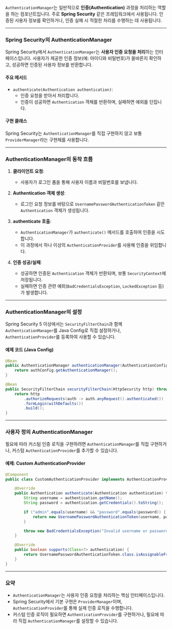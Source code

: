 `AuthenticationManager`는 일반적으로 **인증(Authentication)** 과정을 처리하는 역할을 하는 컴포넌트입니다. 주로 **Spring Security** 같은 프레임워크에서 사용됩니다. 인증된 사용자 정보를 확인하거나, 인증 실패 시 적절한 처리를 수행하는 데 사용됩니다.

---

### **Spring Security의 AuthenticationManager**

Spring Security에서 `AuthenticationManager`는 **사용자 인증 요청을 처리**하는 인터페이스입니다. 사용자가 제공한 인증 정보(예: 아이디와 비밀번호)가 올바른지 확인하고, 성공하면 인증된 사용자 정보를 반환합니다.

#### **주요 메서드**

- `authenticate(Authentication authentication)`:
    - 인증 요청을 받아서 처리합니다.
    - 인증이 성공하면 `Authentication` 객체를 반환하며, 실패하면 예외를 던집니다.

#### **구현 클래스**

Spring Security는 `AuthenticationManager`를 직접 구현하지 않고 보통 `ProviderManager`라는 구현체를 사용합니다.

---

### **AuthenticationManager의 동작 흐름**

1. **클라이언트 요청**:
    
    - 사용자가 로그인 폼을 통해 사용자 이름과 비밀번호를 보냅니다.
2. **Authentication 객체 생성**:
    
    - 로그인 요청 정보를 바탕으로 `UsernamePasswordAuthenticationToken` 같은 `Authentication` 객체가 생성됩니다.
3. **authenticate 호출**:
    
    - `AuthenticationManager`가 `authenticate()` 메서드를 호출하여 인증을 시도합니다.
    - 이 과정에서 하나 이상의 `AuthenticationProvider`를 사용해 인증을 위임합니다.
4. **인증 성공/실패**:
    
    - 성공하면 인증된 `Authentication` 객체가 반환되며, 보통 `SecurityContext`에 저장됩니다.
    - 실패하면 인증 관련 예외(`BadCredentialsException`, `LockedException` 등)가 발생합니다.

---

### **AuthenticationManager의 설정**

Spring Security 5 이상에서는 `SecurityFilterChain`과 함께 `AuthenticationManager`를 Java Config로 직접 설정하거나, `AuthenticationProvider`를 등록하여 사용할 수 있습니다.

#### 예제 코드 (Java Config)
```java
@Bean
public AuthenticationManager authenticationManager(AuthenticationConfiguration authConfig) throws Exception {
    return authConfig.getAuthenticationManager();
}

@Bean
public SecurityFilterChain securityFilterChain(HttpSecurity http) throws Exception {
    return http
        .authorizeRequests(auth -> auth.anyRequest().authenticated())
        .formLogin(withDefaults())
        .build();
}

```

---

### **사용자 정의 AuthenticationManager**

필요에 따라 커스텀 인증 로직을 구현하려면 `AuthenticationManager`를 직접 구현하거나, 커스텀 `AuthenticationProvider`를 추가할 수 있습니다.

#### 예제: Custom AuthenticationProvider
```java
@Component
public class CustomAuthenticationProvider implements AuthenticationProvider {

    @Override
    public Authentication authenticate(Authentication authentication) throws AuthenticationException {
        String username = authentication.getName();
        String password = authentication.getCredentials().toString();

        if ("admin".equals(username) && "password".equals(password)) {
            return new UsernamePasswordAuthenticationToken(username, password, List.of(new SimpleGrantedAuthority("ROLE_ADMIN")));
        }

        throw new BadCredentialsException("Invalid username or password");
    }

    @Override
    public boolean supports(Class<?> authentication) {
        return UsernamePasswordAuthenticationToken.class.isAssignableFrom(authentication);
    }
}

```
---

### 요약

- `AuthenticationManager`는 사용자 인증 요청을 처리하는 핵심 인터페이스입니다.
- Spring Security에서 기본 구현은 `ProviderManager`이며, `AuthenticationProvider`를 통해 실제 인증 로직을 수행합니다.
- 커스텀 인증 로직이 필요하면 `AuthenticationProvider`를 구현하거나, 필요에 따라 직접 `AuthenticationManager`를 설정할 수 있습니다.
